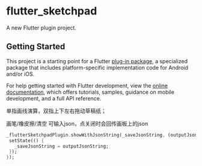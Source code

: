 # flutter_sketchpad

A new Flutter plugin project.

## Getting Started

This project is a starting point for a Flutter
[plug-in package](https://flutter.dev/developing-packages/),
a specialized package that includes platform-specific implementation code for
Android and/or iOS.

For help getting started with Flutter development, view the
[online documentation](https://flutter.dev/docs), which offers tutorials,
samples, guidance on mobile development, and a full API reference.

单指画线演算，双指上下左右拖动草稿纸；

画笔/橡皮擦/清空 
可输入json，点关闭时会回传画板上的json

 ```dart
_flutterSketchpadPlugin.showWithJsonString(_saveJsonString, (outputJsonString) {
  setState(() {
    _saveJsonString = outputJsonString;
  });
});
```
